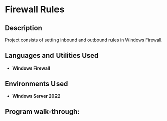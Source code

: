 <h1>Firewall Rules</h1>

 ### [ ]()

<h2>Description</h2>
Project consists of setting inbound and outbound rules in Windows Firewall.
<br />


<h2>Languages and Utilities Used</h2>

- <b>Windows Firewall</b> 

<h2>Environments Used </h2>

- <b>Windows Server 2022</b>

<h2>Program walk-through:</h2>
